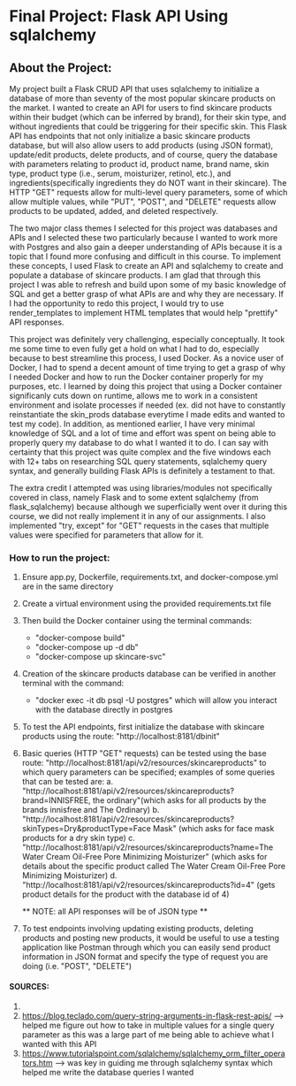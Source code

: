 # Final Project: Flask API Using sqlalchemy

## About the Project:
My project built a Flask CRUD API that uses sqlalchemy to initialize a database of more than seventy of the most popular skincare products on the market. I wanted to create an API for users to find skincare products within their budget (which can be inferred by brand), for their skin type, and without ingredients that could be triggering for their specific skin. This Flask API has endpoints that not only initialize a basic skincare products database, but will also allow users to add products (using JSON format), update/edit products, delete products, and of course, query the database with parameters relating to product id, product name, brand name, skin type, product type (i.e., serum, moisturizer, retinol, etc.), and ingredients(specifically ingredients they do NOT want in their skincare). The HTTP "GET" requests allow for multi-level query parameters, some of which allow multiple values, while "PUT", "POST", and "DELETE" requests allow products to be updated, added, and deleted respectively. 
    
The two major class themes I selected for this project was databases and APIs and I selected these two particularly because I wanted to work more with Postgres and also gain a deeper understanding of APIs because it is a topic that I found more confusing and difficult in this course. To implement these concepts, I used Flask to create an API and sqlalchemy to create and populate a database of skincare products. I am glad that through this project I was able to refresh and build upon some of my basic knowledge of SQL and get a better grasp of what APIs are and why they are necessary. If I had the opportunity to redo this project, I would try to use render_templates to implement HTML templates that would help "prettify" API responses.

This project was definitely very challenging, especially conceptually. It took me some time to even fully get a hold on what I had to do, especially because to best streamline this process, I used Docker. As a novice user of Docker, I had to spend a decent amount of time trying to get a grasp of why I needed Docker and how to run the Docker container properly for my purposes, etc. I learned by doing this project that using a Docker container significanly cuts down on runtime, allows me to work in a consistent environment and isolate processes if needed (ex. did not have to constantly reinstantiate the skin_prods database everytime I made edits and wanted to test my code). In addition, as mentioned earlier, I have very minimal knowledge of SQL and a lot of time and effort was spent on being able to properly query my database to do what I wanted it to do. I can say with certainty that this project was quite complex and the five windows each with 12+ tabs on researching SQL query statements, sqlalchemy query syntax, and generally building Flask APIs is definitely a testament to that. 

The extra credit I attempted was using libraries/modules not specifically covered in class, namely Flask and to some extent sqlalchemy (from flask_sqlalchemy) because although we superficially went over it during this course, we did not really implement it in any of our assignments. I also implemented "try, except" for "GET" requests in the cases that multiple values were specified for parameters that allow for it. 

### How to run the project:
1) Ensure app.py, Dockerfile, requirements.txt, and docker-compose.yml are in the same directory
2) Create a virtual environment using the provided requirements.txt file
3) Then build the Docker container using the terminal commands:
    - "docker-compose build"
    - "docker-compose up -d db"
    - "docker-compose up skincare-svc"
4) Creation of the skincare products database can be verified in another terminal with the command:
    - "docker exec -it db psql -U postgres"
    which will allow you interact with the database directly in postgres
5) To test the API endpoints, first initialize the database with skincare products using the route:
    "http://localhost:8181/dbinit"
6) Basic queries (HTTP "GET" requests) can be tested using the base route:
    "http://localhost:8181/api/v2/resources/skincareproducts"
    to which query parameters can be specified; examples of some queries that can be tested are:
     a. "http://localhost:8181/api/v2/resources/skincareproducts?brand=INNISFREE, the ordinary"(which asks for all products by the brands innisfree and The Ordinary)
     b. "http://localhost:8181/api/v2/resources/skincareproducts?skinTypes=Dry&productType=Face Mask" (which asks for face mask products for a dry skin type)
     c. "http://localhost:8181/api/v2/resources/skincareproducts?name=The Water Cream Oil-Free Pore Minimizing Moisturizer" (which asks for details about the specific product called The Water Cream Oil-Free Pore Minimizing Moisturizer)
     d. "http://localhost:8181/api/v2/resources/skincareproducts?id=4" (gets product details for the product with the database id of 4)

    ** NOTE: all API responses will be of JSON type **

7) To test endpoints involving updating existing products, deleting products and posting new products, it would be useful to use a testing application like Postman through which you can easily send product information in JSON format and specify the type of request you are doing (i.e. "POST", "DELETE")


#### SOURCES:
1) 
2) https://blog.teclado.com/query-string-arguments-in-flask-rest-apis/ --> helped me figure out how to take in multiple values for a single query parameter as this was a large part of me being able to achieve what I wanted with this API
3) https://www.tutorialspoint.com/sqlalchemy/sqlalchemy_orm_filter_operators.htm --> was key in guiding me through sqlalchemy syntax which helped me write the database queries I wanted

